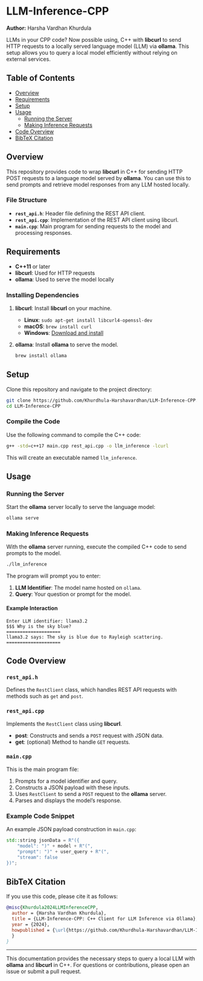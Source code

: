 
# LLM-Inference-CPP

**Author:** Harsha Vardhan Khurdula

LLMs in your CPP code? Now possible using, C++ with **libcurl** to send HTTP requests to a locally served language model (LLM) via **ollama**. This setup allows you to query a local model efficiently without relying on external services.

## Table of Contents

- [Overview](#overview)
- [Requirements](#requirements)
- [Setup](#setup)
- [Usage](#usage)
  - [Running the Server](#running-the-server)
  - [Making Inference Requests](#making-inference-requests)
- [Code Overview](#code-overview)
- [BibTeX Citation](#bibtex-citation)

## Overview

This repository provides code to wrap **libcurl** in C++ for sending HTTP POST requests to a language model served by **ollama**. You can use this to send prompts and retrieve model responses from any LLM hosted locally.

### File Structure

- **`rest_api.h`**: Header file defining the REST API client.
- **`rest_api.cpp`**: Implementation of the REST API client using libcurl.
- **`main.cpp`**: Main program for sending requests to the model and processing responses.

## Requirements

- **C++11** or later
- **libcurl**: Used for HTTP requests
- **ollama**: Used to serve the model locally

### Installing Dependencies

1. **libcurl**: Install **libcurl** on your machine.
    - **Linux**: `sudo apt-get install libcurl4-openssl-dev`
    - **macOS**: `brew install curl`
    - **Windows**: [Download and install](https://curl.se/windows/)

2. **ollama**: Install **ollama** to serve the model.
    ```bash
    brew install ollama
    ```

## Setup

Clone this repository and navigate to the project directory:

```bash
git clone https://github.com/Khurdhula-Harshavardhan/LLM-Inference-CPP.git
cd LLM-Inference-CPP
```

### Compile the Code

Use the following command to compile the C++ code:

```bash
g++ -std=c++17 main.cpp rest_api.cpp -o llm_inference -lcurl
```

This will create an executable named `llm_inference`.

## Usage

### Running the Server

Start the **ollama** server locally to serve the language model:

```bash
ollama serve
```

### Making Inference Requests

With the **ollama** server running, execute the compiled C++ code to send prompts to the model.

```bash
./llm_inference
```

The program will prompt you to enter:
1. **LLM Identifier**: The model name hosted on `ollama`.
2. **Query**: Your question or prompt for the model.

#### Example Interaction

```plaintext
Enter LLM identifier: llama3.2
$$$ Why is the sky blue?
====================
llama3.2 says: The sky is blue due to Rayleigh scattering.
====================
```

## Code Overview

### `rest_api.h`

Defines the `RestClient` class, which handles REST API requests with methods such as `get` and `post`.

### `rest_api.cpp`

Implements the `RestClient` class using **libcurl**.

- **post**: Constructs and sends a `POST` request with JSON data.
- **get**: (optional) Method to handle `GET` requests.

### `main.cpp`

This is the main program file:
1. Prompts for a model identifier and query.
2. Constructs a JSON payload with these inputs.
3. Uses `RestClient` to send a `POST` request to the **ollama** server.
4. Parses and displays the model’s response.

### Example Code Snippet

An example JSON payload construction in `main.cpp`:

```cpp
std::string jsonData = R"({
    "model": ")" + model + R"(",
    "prompt": ")" + user_query + R"(",
    "stream": false
})";
```

## BibTeX Citation

If you use this code, please cite it as follows:

```bibtex
@misc{Khurdula2024LLMInferenceCPP,
  author = {Harsha Vardhan Khurdula},
  title = {LLM-Inference-CPP: C++ Client for LLM Inference via Ollama},
  year = {2024},
  howpublished = {\url{https://github.com/Khurdhula-Harshavardhan/LLM-Inference-CPP}},
  }
}
```

--- 

This documentation provides the necessary steps to query a local LLM with **ollama** and **libcurl** in C++. For questions or contributions, please open an issue or submit a pull request.
